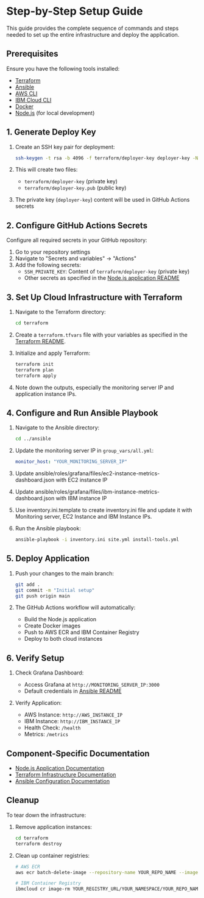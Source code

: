 # Step-by-Step Setup Guide

This guide provides the complete sequence of commands and steps needed to set up the entire infrastructure and deploy the application.

## Prerequisites

Ensure you have the following tools installed:
- [Terraform](./terraform/README.md#prerequisites)
- [Ansible](./ansible/README.md#prerequisites)
- [AWS CLI](https://aws.amazon.com/cli/)
- [IBM Cloud CLI](https://cloud.ibm.com/docs/cli)
- [Docker](https://docs.docker.com/get-docker/)
- [Node.js](https://nodejs.org/) (for local development)

## 1. Generate Deploy Key

1. Create an SSH key pair for deployment:
   ```bash
   ssh-keygen -t rsa -b 4096 -f terraform/deployer-key deployer-key -N ""
   ```

2. This will create two files:
   - `terraform/deployer-key` (private key)
   - `terraform/deployer-key.pub` (public key)

3. The private key (`deployer-key`) content will be used in GitHub Actions secrets

## 2. Configure GitHub Actions Secrets

Configure all required secrets in your GitHub repository:

1. Go to your repository settings
2. Navigate to "Secrets and variables" → "Actions"
3. Add the following secrets:
   - `SSH_PRIVATE_KEY`: Content of `terraform/deployer-key` (private key)
   - Other secrets as specified in the [Node.js application README](./node-app/README.md#github-actions-secrets)

## 3. Set Up Cloud Infrastructure with Terraform

1. Navigate to the Terraform directory:
   ```bash
   cd terraform
   ```

2. Create a `terraform.tfvars` file with your variables as specified in the [Terraform README](./terraform/README.md#required-variables).

3. Initialize and apply Terraform:
   ```bash
   terraform init
   terraform plan
   terraform apply
   ```

4. Note down the outputs, especially the monitoring server IP and application instance IPs.

## 4. Configure and Run Ansible Playbook

1. Navigate to the Ansible directory:
   ```bash
   cd ../ansible
   ```

2. Update the monitoring server IP in `group_vars/all.yml`:
   ```yaml
   monitor_host: "YOUR_MONITORING_SERVER_IP"
   ```

3. Update ansible/roles/grafana/files/ec2-instance-metrics-dashboard.json with EC2 instance IP

4. Update ansible/roles/grafana/files/ibm-instance-metrics-dashboard.json with IBM instance IP

5. Use inventory.ini.template to create inventory.ini file and update it with Monitoring server, EC2 Instance and IBM Instance IPs.

3. Run the Ansible playbook:
   ```bash
   ansible-playbook -i inventory.ini site.yml install-tools.yml
   ```

## 5. Deploy Application

1. Push your changes to the main branch:
   ```bash
   git add .
   git commit -m "Initial setup"
   git push origin main
   ```

2. The GitHub Actions workflow will automatically:
   - Build the Node.js application
   - Create Docker images
   - Push to AWS ECR and IBM Container Registry
   - Deploy to both cloud instances

## 6. Verify Setup

1. Check Grafana Dashboard:
   - Access Grafana at `http://MONITORING_SERVER_IP:3000`
   - Default credentials in [Ansible README](./ansible/README.md#default-credentials)

2. Verify Application:
   - AWS Instance: `http://AWS_INSTANCE_IP`
   - IBM Instance: `http://IBM_INSTANCE_IP`
   - Health Check: `/health`
   - Metrics: `/metrics`

## Component-Specific Documentation

- [Node.js Application Documentation](./node-app/README.md)
- [Terraform Infrastructure Documentation](./terraform/README.md)
- [Ansible Configuration Documentation](./ansible/README.md)

## Cleanup

To tear down the infrastructure:

1. Remove application instances:
   ```bash
   cd terraform
   terraform destroy
   ```

2. Clean up container registries:
   ```bash
   # AWS ECR
   aws ecr batch-delete-image --repository-name YOUR_REPO_NAME --image-ids imageTag=latest

   # IBM Container Registry
   ibmcloud cr image-rm YOUR_REGISTRY_URL/YOUR_NAMESPACE/YOUR_REPO_NAME:latest
   ``` 